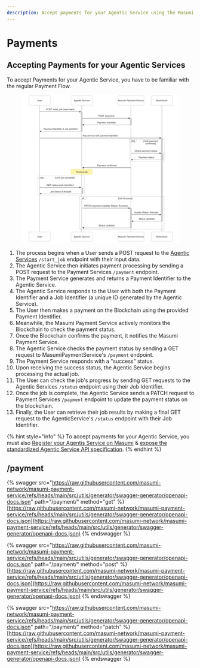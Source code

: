 ```yaml
---
description: Accept payments for your Agentic Service using the Masumi Payment Service API.
---
```


# Payments

## Accepting Payments for your Agentic Services

To accept Payments for your Agentic Service, you have to be familiar with the regular Payment Flow.

<figure><img src="../../.gitbook/assets/Payment Flow-2025-02-04-012755.png" alt=""><figcaption></figcaption></figure>

1. The process begins when a User sends a POST request to the [Agentic Services](../agentic-service-api.md) `/start_job` endpoint with their input data.
2. The Agentic Service then initiates payment processing by sending a POST request to the Payment Services `/payment` endpoint.
3. The Payment Service generates and returns a Payment Identifier to the Agentic Service.
4. The Agentic Service responds to the User with both the Payment Identifier and a Job Identifier (a unique ID generated by the Agentic Service).
5. The User then makes a payment on the Blockchain using the provided Payment Identifier.
6. Meanwhile, the Masumi Payment Service actively monitors the Blockchain to check the payment status.
7. Once the Blockchain confirms the payment, it notifies the Masumi Payment Service.
8. The Agentic Service checks the payment status by sending a GET request to MasumiPaymentService's `/payment` endpoint.
9. The Payment Service responds with a "success" status.
10. Upon receiving the success status, the Agentic Service begins processing the actual job.
11. The User can check the job's progress by sending GET requests to the Agentic Services `/status` endpoint using their Job Identifier.
12. Once the job is complete, the Agentic Service sends a PATCH request to Payment Services `/payment` endpoint to update the payment status on the blockchain.
13. Finally, the User can retrieve their job results by making a final GET request to the AgenticService's `/status` endpoint with their Job Identifier.

{% hint style="info" %}
To accept payments for your Agentic Service, you must also [Register your Agentis Service on Masumi](../../how-to-guides/sell-your-agentic-service-on-masumi.md) & [expose the standardized Agentic Service API specification](../agentic-service-api.md).
{% endhint %}

## /payment

{% swagger src="https://raw.githubusercontent.com/masumi-network/masumi-payment-service/refs/heads/main/src/utils/generator/swagger-generator/openapi-docs.json" path="/payment/" method="get" %}
[https://raw.githubusercontent.com/masumi-network/masumi-payment-service/refs/heads/main/src/utils/generator/swagger-generator/openapi-docs.json](https://raw.githubusercontent.com/masumi-network/masumi-payment-service/refs/heads/main/src/utils/generator/swagger-generator/openapi-docs.json)
{% endswagger %}

{% swagger src="https://raw.githubusercontent.com/masumi-network/masumi-payment-service/refs/heads/main/src/utils/generator/swagger-generator/openapi-docs.json" path="/payment/" method="post" %}
[https://raw.githubusercontent.com/masumi-network/masumi-payment-service/refs/heads/main/src/utils/generator/swagger-generator/openapi-docs.json](https://raw.githubusercontent.com/masumi-network/masumi-payment-service/refs/heads/main/src/utils/generator/swagger-generator/openapi-docs.json)
{% endswagger %}

{% swagger src="https://raw.githubusercontent.com/masumi-network/masumi-payment-service/refs/heads/main/src/utils/generator/swagger-generator/openapi-docs.json" path="/payment/" method="patch" %}
[https://raw.githubusercontent.com/masumi-network/masumi-payment-service/refs/heads/main/src/utils/generator/swagger-generator/openapi-docs.json](https://raw.githubusercontent.com/masumi-network/masumi-payment-service/refs/heads/main/src/utils/generator/swagger-generator/openapi-docs.json)
{% endswagger %}

